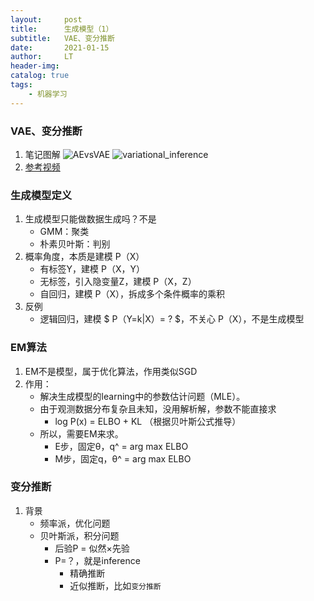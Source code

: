 ```yaml
---
layout:     post
title:      生成模型（1）
subtitle:   VAE、变分推断
date:       2021-01-15
author:     LT
header-img: 
catalog: true
tags:
    - 机器学习
---
```


### VAE、变分推断
1. 笔记图解
![AEvsVAE](https://handwrite-ml-1-1300025586.cos.ap-nanjing.myqcloud.com/AEvsVAE.png)
![variational_inference](https://handwrite-ml-1-1300025586.cos.ap-nanjing.myqcloud.com/variational_inference.png)
2. [参考视频](https://www.bilibili.com/video/BV15E411w7Pz?p=2)

### 生成模型定义
1. 生成模型只能做数据生成吗？不是
    - GMM：聚类
    - 朴素贝叶斯：判别
2. 概率角度，本质是建模 P（X）
    - 有标签Y，建模 P（X，Y）
    - 无标签，引入隐变量Z，建模 P（X，Z）
    - 自回归，建模 P（X），拆成多个条件概率的乘积
3. 反例
    - 逻辑回归，建模 $ P（Y=k|X）= ? $，不关心 P（X），不是生成模型

### EM算法
1. EM不是模型，属于优化算法，作用类似SGD
2. 作用：
    - 解决生成模型的learning中的参数估计问题（MLE）。
    - 由于观测数据分布复杂且未知，没用解析解，参数不能直接求
        - log P(x) = ELBO + KL  （根据贝叶斯公式推导）
    - 所以，需要EM来求。
        - E步，固定θ，q^ = arg max ELBO
        - M步，固定q，θ^ = arg max ELBO

### 变分推断
1. 背景
    - 频率派，优化问题
    - 贝叶斯派，积分问题
        - 后验P = 似然×先验
        - P=？，就是inference
            - 精确推断
            - 近似推断，比如`变分推断`